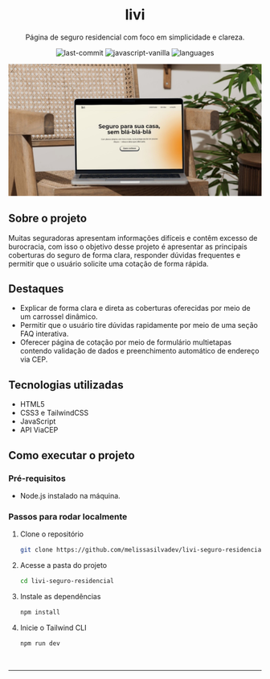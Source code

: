 <div align="center">
  <h1>livi</h1>
</div>
<p align="center">Página de seguro residencial com foco em simplicidade e clareza.
</p>

<div align="center">

![last-commit](https://img.shields.io/github/last-commit/melissasilvadev/livi-seguro-residencial?color=FF8904)
![javascript-vanilla](https://img.shields.io/badge/javascript-vanilla-yellow?color=FF8904)
![languages](https://img.shields.io/github/languages/count/melissasilvadev/livi-seguro-residencial?color=FF8904)

</div>

<div align="center">
  <img src="./src/images/livi-screenshot.jpg" width=900px>
</div>


## Sobre o projeto
Muitas seguradoras apresentam informações difíceis e contêm excesso de burocracia, com isso o objetivo desse projeto é apresentar as principais coberturas do seguro de forma clara, responder dúvidas frequentes e permitir que o usuário solicite uma cotação de forma rápida.

## Destaques
- Explicar de forma clara e direta as coberturas oferecidas por meio de um carrossel dinâmico.
- Permitir que o usuário tire dúvidas rapidamente por meio de uma seção FAQ interativa.
- Oferecer página de cotação por meio de formulário multietapas contendo validação de dados e preenchimento automático de endereço via CEP.

## Tecnologias utilizadas
- HTML5
- CSS3 e TailwindCSS
- JavaScript
- API ViaCEP

## Como executar o projeto

### Pré-requisitos

- Node.js instalado na máquina.

### Passos para rodar localmente
  
1. Clone o repositório
    ```bash
    git clone https://github.com/melissasilvadev/livi-seguro-residencial.git
    ```

2. Acesse a pasta do projeto
    ```bash
    cd livi-seguro-residencial
    ```

3. Instale as dependências
    ```bash
    npm install
    ```

4. Inicie o Tailwind CLI
    ```bash
    npm run dev
    ```
<br>

---